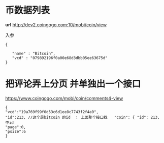 # 币数据列表 #
**url**
http://dev2.coingogo.com:10/mobi/coin/view

入参

	{

	   "name" : "Bitcoin",
	   "vcd" : "079892196f0a00e68d3dbb05ee63675d"
	}


# 把评论弄上分页 并单独出一个接口 #

https://www.coingogo.com/mobi/coin/comments4-view

	{
	"vcd":"19a769f99f0d53c6d1ee8c7743f2f4a0",
	"id":213, //这个是bitcoin 的id  ； 上面那个接口找   "coin": { "id": 213,      中id  
	"page":0,
	"psize":6	
	}



